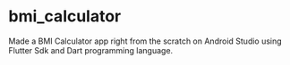 # bmi_calculator
Made a BMI Calculator app right from  the scratch on Android Studio using Flutter Sdk and Dart programming language.
